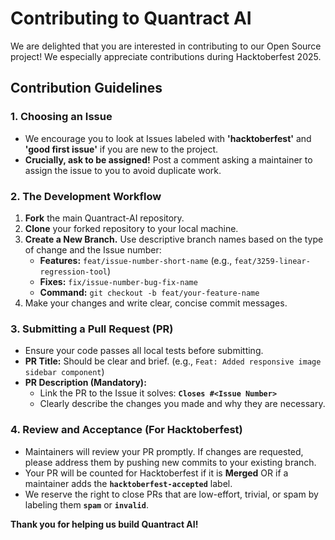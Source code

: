 # Contributing to Quantract AI

We are delighted that you are interested in contributing to our Open Source project! We especially appreciate contributions during Hacktoberfest 2025.

## Contribution Guidelines

### 1. Choosing an Issue
* We encourage you to look at Issues labeled with **'hacktoberfest'** and **'good first issue'** if you are new to the project.
* **Crucially, ask to be assigned!** Post a comment asking a maintainer to assign the issue to you to avoid duplicate work.

### 2. The Development Workflow
1.  **Fork** the main Quantract-AI repository.
2.  **Clone** your forked repository to your local machine.
3.  **Create a New Branch.** Use descriptive branch names based on the type of change and the Issue number:
    * **Features:** `feat/issue-number-short-name` (e.g., `feat/3259-linear-regression-tool`)
    * **Fixes:** `fix/issue-number-bug-fix-name`
    * **Command:** `git checkout -b feat/your-feature-name`
4.  Make your changes and write clear, concise commit messages.

### 3. Submitting a Pull Request (PR)
* Ensure your code passes all local tests before submitting.
* **PR Title:** Should be clear and brief. (e.g., `Feat: Added responsive image sidebar component`)
* **PR Description (Mandatory):**
    * Link the PR to the Issue it solves: **`Closes #<Issue Number>`**
    * Clearly describe the changes you made and why they are necessary.

### 4. Review and Acceptance (For Hacktoberfest)
* Maintainers will review your PR promptly. If changes are requested, please address them by pushing new commits to your existing branch.
* Your PR will be counted for Hacktoberfest if it is **Merged** OR if a maintainer adds the **`hacktoberfest-accepted`** label.
* We reserve the right to close PRs that are low-effort, trivial, or spam by labeling them **`spam`** or **`invalid`**.

**Thank you for helping us build Quantract AI!**
